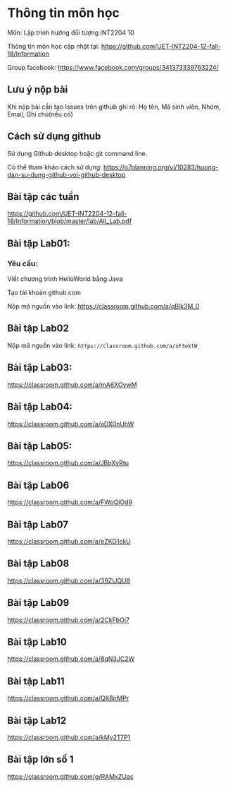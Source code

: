 # Thông tin môn học

Môn: Lập trình hướng đối tượng INT2204 10

Thông tin môn học cập nhật tại: https://github.com/UET-INT2204-12-fall-18/Information

Group facebook: https://www.facebook.com/groups/341373339763224/

## Lưu ý nộp bài
Khi nộp bài cần tạo Issues trên github ghi rõ:
Họ tên, Mã sinh viên, Nhóm, Email, Ghi chú(nếu có)

## Cách sử dụng github

Sử dụng Github desktop hoặc git command line.

Có thể tham khảo cách sử dụng: https://o7planning.org/vi/10283/huong-dan-su-dung-github-voi-github-desktop

## Bài tập các tuần

https://github.com/UET-INT2204-12-fall-18/Information/blob/master/lab/All_Lab.pdf


## Bài tập Lab01:

### Yêu cầu:

Viết chương trình HelloWorld bằng Java

Tạo tài khoản github.com

Nộp mã nguồn vào link: https://classroom.github.com/a/qBlk3M_0

## Bài tập Lab02

Nộp mã nguồn vào link: `https://classroom.github.com/a/xF3oktW_`

## Bài tập Lab03:

https://classroom.github.com/a/mA6XOvwM

## Bài tập Lab04:

https://classroom.github.com/a/aDX0nUhW

## Bài tập Lab05:

https://classroom.github.com/a/JBbXyRtu

## Bài tập Lab06

https://classroom.github.com/a/FWoQiOd9

## Bài tập Lab07

https://classroom.github.com/a/eZKD1ckU

## Bài tập Lab08

https://classroom.github.com/a/39ZlJQU8

## Bài tập Lab09

https://classroom.github.com/a/2CkFbOi7

## Bài tập Lab10

https://classroom.github.com/a/8qN3JC2W

## Bài tập Lab11

https://classroom.github.com/a/QX8irMPr

## Bài tập Lab12

https://classroom.github.com/a/kMy2T7P1

## Bài tập lớn số 1

https://classroom.github.com/g/RAMxZUas
